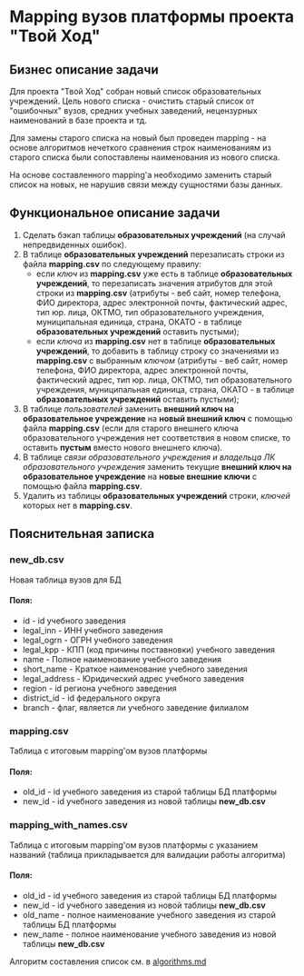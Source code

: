 # Mapping вузов платформы проекта "Твой Ход"
## Бизнес описание задачи
Для проекта "Твой Ход" собран новый список образовательных учреждений. Цель нового списка - очистить старый список от "ошибочных" вузов, средних учебных заведений, нецензурных наименований в базе проекта и тд.

Для замены старого списка на новый был проведен mapping - на основе алгоритмов нечеткого сравнения строк наименованиям из старого списка были сопоставлены наименования из нового списка.

На основе составленного mapping'а необходимо заменить старый список на новых, не нарушив связи между сущностями базы данных.
## Функциональное описание задачи
1. Сделать бэкап таблицы **образовательных учреждений** (на случай непредвиденных ошибок).
2. В таблице **образовательных учреждений** перезаписать строки из файла **mapping.csv** по следующему правилу:
    - если *ключ* из **mapping.csv** уже есть в таблице **образовательных учреждений**, то перезаписать значения атрибутов для этой строки из **mapping.csv** (атрибуты - веб сайт, номер телефона, ФИО директора, адрес электронной почты, фактический адрес, тип юр. лица, ОКТМО, тип образовательного учреждения, муниципальная единица, страна, ОКАТО - в таблице **образовательных учреждений** оставить пустыми);
    - если *ключа* из **mapping.csv** нет в таблице **образовательных учреждений**, то добавить в таблицу строку со значениями из **mapping.csv** с выбранным *ключом* (атрибуты - веб сайт, номер телефона, ФИО директора, адрес электронной почты, фактический адрес, тип юр. лица, ОКТМО, тип образовательного учреждения, муниципальная единица, страна, ОКАТО - в таблице **образовательных учреждений** оставить пустыми);
3. В таблице *пользователей* заменить **внешний ключ на образовательное учреждение** на **новый внешний ключ** с помощью файла **mapping.csv** (если для старого внешнего ключа образовательного учреждения нет соответствия в новом списке, то оставить **пустым** вместо нового внешнего ключа).
4. В таблице *связи образовательного учреждения и владельца ЛК образовательного учреждения* заменить текущие **внешний ключ на образовательное учреждение** на **новые внешние ключи** с помощью файла **mapping.csv**.
5. Удалить из таблицы **образовательных учреждений** строки, *ключей* которых нет в **mapping.csv**.
## Пояснительная записка
### new_db.csv
Новая таблица вузов для БД
#### Поля:
 - id - id учебного заведения
 - legal_inn - ИНН учебного заведения
 - legal_ogrn - ОГРН учебного заведения
 - legal_kpp - КПП (код причины поставновки) учебного заведения
 - name - Полное наименование учебного заведения 
 - short_name - Краткое наименование учебного заведения
 - legal_address - Юридический адрес учебного заведения
 - region - id региона учебного заведения
 - district_id - id федерального округа 
 - branch - флаг, является ли учебного заведение филиалом
### mapping.csv
Таблица с итоговым mapping'ом вузов платформы
#### Поля:
 - old_id - id учебного заведения из старой таблицы БД платформы
 - new_id - id учебного заведения из новой таблицы **new_db.csv**
### mapping_with_names.csv
Таблица с итоговым mapping'ом вузов платформы с указанием названий (таблица прикладывается для валидации работы алгоритма)
#### Поля:
 - old_id - id учебного заведения из старой таблицы БД платформы
 - new_id - id учебного заведения из новой таблицы **new_db.csv**
 - old_name - полное наименование учебного заведения из старой таблицы БД платформы
 - new_name - полное наименование учебного заведения из новой таблицы **new_db.csv**

Алгоритм составления список см. в [algorithms.md](algorithms.md)